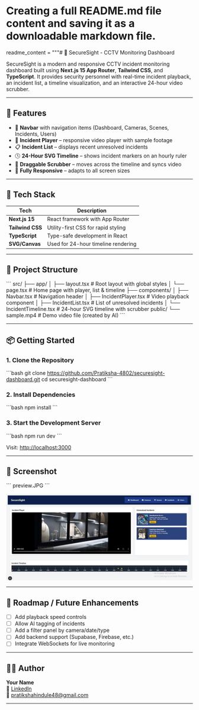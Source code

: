 # Creating a full README.md file content and saving it as a downloadable markdown file.

readme_content = """# 🔐 SecureSight - CCTV Monitoring Dashboard

SecureSight is a modern and responsive CCTV incident monitoring dashboard built using **Next.js 15 App Router**, **Tailwind CSS**, and **TypeScript**. It provides security personnel with real-time incident playback, an incident list, a timeline visualization, and an interactive 24-hour video scrubber.

---

## 🚀 Features

- 📌 **Navbar** with navigation items (Dashboard, Cameras, Scenes, Incidents, Users)
- 🎥 **Incident Player** – responsive video player with sample footage
- 📋 **Incident List** – displays recent unresolved incidents
- 🕓 **24-Hour SVG Timeline** – shows incident markers on an hourly ruler
- 🔴 **Draggable Scrubber** – moves across the timeline and syncs video
- 📱 **Fully Responsive** – adapts to all screen sizes

---

## 🧰 Tech Stack

| Tech            | Description                           |
|-----------------|---------------------------------------|
| **Next.js 15**  | React framework with App Router       |
| **Tailwind CSS**| Utility-first CSS for rapid styling   |
| **TypeScript**  | Type-safe development in React        |
| **SVG/Canvas**  | Used for 24-hour timeline rendering   |

---

## 📂 Project Structure

\`\`\`
src/
├── app/
│   ├── layout.tsx            # Root layout with global styles
│   └── page.tsx              # Home page with player, list & timeline
├── components/
│   ├── Navbar.tsx            # Navigation header
│   ├── IncidentPlayer.tsx    # Video playback component
│   ├── IncidentList.tsx      # List of unresolved incidents
│   └── IncidentTimeline.tsx  # 24-hour SVG timeline with scrubber
public/
└── sample.mp4                # Demo video file (created by AI)
\`\`\`

---

## 📦 Getting Started

### 1. Clone the Repository

\`\`\`bash
git clone https://github.com/Pratiksha-4802/securesight-dashboard.git
cd securesight-dashboard
\`\`\`

### 2. Install Dependencies

\`\`\`bash
npm install
\`\`\`


### 3. Start the Development Server

\`\`\`bash
npm run dev
\`\`\`

Visit: [http://localhost:3000](http://localhost:3000)

---

## 📸 Screenshot


\`\`\`
preview.JPG
\`\`\`

![Preview](public/preview.JPG)

---

## 📌 Roadmap / Future Enhancements

- [ ] Add playback speed controls
- [ ] Allow AI tagging of incidents
- [ ] Add a filter panel by camera/date/type
- [ ] Add backend support (Supabase, Firebase, etc.)
- [ ] Integrate WebSockets for live monitoring

---

## 🙋‍♂️ Author

**Your Name**  
🔗 [LinkedIn](https://www.linkedin.com/in/pratiksha-hindule-1372b015a/)  
📧 pratikshahindule48@gmail.com

---

